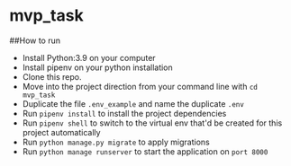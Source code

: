 # mvp_task

##How to run
- Install Python:3.9 on your computer
- Install pipenv on your python installation
- Clone this repo.
- Move into the project direction from your command line with `cd mvp_task`
- Duplicate the file `.env_example` and name the duplicate `.env`
- Run `pipenv install` to install the project dependencies
- Run `pipenv shell` to switch to the virtual env that'd be created for this
 project automatically
- Run `python manage.py migrate` to apply migrations
- Run `python manage runserver` to start the application on `port 8000`